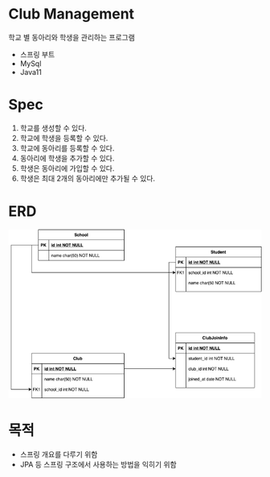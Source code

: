 # Club Management

학교 별 동아리와 학생을 관리하는 프로그램

- 스프링 부트
- MySql
- Java11

# Spec
1. 학교를 생성할 수 있다.
2. 학교에 학생을 등록할 수 있다.
3. 학교에 동아리를 등록할 수 있다.
4. 동아리에 학생을 추가할 수 있다.
5. 학생은 동아리에 가입할 수 있다.
6. 학생은 최대 2개의 동아리에만 추가될 수 있다.

# ERD

![ERD](/erd.png)

# 목적
- 스프링 개요를 다루기 위함
- JPA 등 스프링 구조에서 사용하는 방법을 익히기 위함